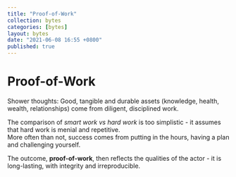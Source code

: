 ```yaml
---
title: "Proof-of-Work"
collection: bytes
categories: [bytes]
layout: bytes
date: "2021-06-08 16:55 +0800"
published: true
---
```


# Proof-of-Work

Shower thoughts: Good, tangible and durable assets (knowledge, health, wealth, relationships) come from diligent, disciplined work.

The comparison of _smart work vs hard work_ is too simplistic - it assumes that hard work is menial and repetitive.\
More often than not, success comes from putting in the hours, having a plan and challenging yourself.

The outcome, **proof-of-work**, then reflects the qualities of the actor - it is long-lasting, with integrity and irreproducible.